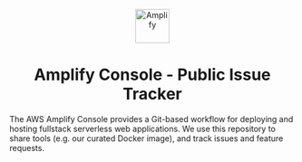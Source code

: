<p align="center">
  <a href="https://amplify.aws/community">
    <img alt="Amplify" src="https://github.com/aws-amplify/community/blob/master/src/assets/images/logo-dark.png" width="60" />
  </a>
</p>
<h1 align="center">
  Amplify Console - Public Issue Tracker
</h1>

The AWS Amplify Console provides a Git-based workflow for deploying and hosting fullstack serverless web applications. We use this repository to share tools (e.g. our curated Docker image), and track issues and feature requests.
